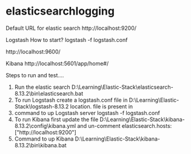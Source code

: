 # elasticsearchlogging
Default URL for elastic search
http://localhost:9200/

Logstash
How to start?
logstash -f logstash.conf

http://localhost:9600/

Kibana
http://localhost:5601/app/home#/

Steps to run and test....
1. Run the elastic search D:\Learning\Elastic-Stack\elasticsearch-8.13.2\bin\elasticsearch.bat
2. To run Logstash create a logstash.conf file in D:\Learning\Elastic-Stack\logstash-8.13.2 location. file is present in
3. command to up Logstash server logstash -f logstash.conf
4. To run Kibana first update the file D:\Learning\Elastic-Stack\kibana-8.13.2\config\kibana.yml and un-comment elasticsearch.hosts: ["http://localhost:9200"]
5. Command to up Kibana D:\Learning\Elastic-Stack\kibana-8.13.2\bin\kibana.bat

